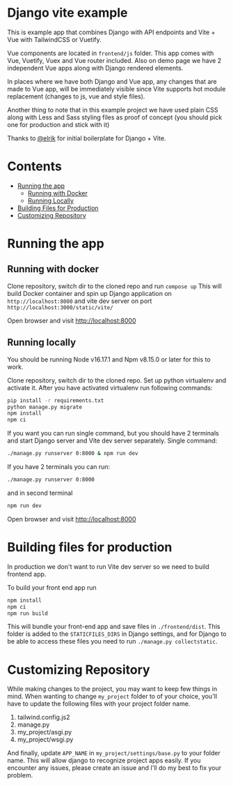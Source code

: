 # Django vite example

This is example app that combines Django with API endpoints and Vite + Vue with TailwindCSS or Vuetify.

Vue components are located in `frontend/js` folder. This app comes with Vue, Vuetify,
Vuex and Vue router included. Also on demo page we have 2 independent Vue apps along with
Django rendered elements.

In places where we have both Django and Vue app, any changes that are made to Vue app, will be
immediately visible since Vite supports hot module replacement (changes to js, vue and style files).

Another thing to note that in this example project we have used plain CSS along with Less and Sass
styling files as proof of concept (you should pick one for production and stick with it)

Thanks to [@elrik](https://gitlab.com/elrik/django-vite-example) for initial boilerplate for Django + Vite.


# Contents
- [Running the app](#running-the-app)
    - [Running with Docker](#running-with-docker)
    - [Running Locally](#running-locally)
- [Building Files for Production](#building-files-for-production)
- [Customizing Repository](#customizing-repository)


<a id="running-the-app"></a>

# Running the app


<a id="running-with-docker"></a>

## Running with docker

Clone repository, switch dir to the cloned repo and run `compose up`
This will build Docker container and spin up Django application on `http://localhost:8000`
and vite dev server on port `http://localhost:3000/static/vite/`

Open browser and visit [http://localhost:8000](http://localhost:8000)


<a id="running-locally"></a>

## Running locally

You should be running Node v16.17.1 and Npm v8.15.0 or later for this to work.

Clone repository, switch dir to the cloned repo. Set up python virtualenv and activate it.
After you have activated virtualenv run following commands:
```sh
pip install -r requirements.txt
python manage.py migrate
npm install
npm ci
```

If you want you can run single command, but you should have 2 terminals and start
Django server and Vite dev server separately.
Single command:
```sh
./manage.py runserver 0:8000 & npm run dev
```

If you have 2 terminals you can run:
```sh
./manage.py runserver 0:8000
```
and in second terminal   
```sh
npm run dev
```

Open browser and visit [http://localhost:8000](http://localhost:8000)


<a id="building-files-for-production"></a>

# Building files for production

In production we don't want to run Vite dev server so we need to build frontend app.

To build your front end app run
```sh
npm install
npm ci
npm run build
```

This will bundle your front-end app and save files in `./frontend/dist`. This folder is added to the `STATICFILES_DIRS` in Django settings, and for Django to be able to access these files you need to run `./manage.py collectstatic`.


<a id="customizing-repository"></a>

# Customizing Repository

While making changes to the project, you may want to keep few things in mind. When wanting to change `my_project` folder to of your choice, you'll have to update the following files with your project folder name.

1. tailwind.config.js2
2. manage.py
3. my_project/asgi.py
4. my_project/wsgi.py

And finally, update `APP_NAME` in `my_project/settings/base.py` to your folder name. This will allow django to recognize project apps easily. If you encounter any issues, please create an issue and I'll do my best to fix your problem.